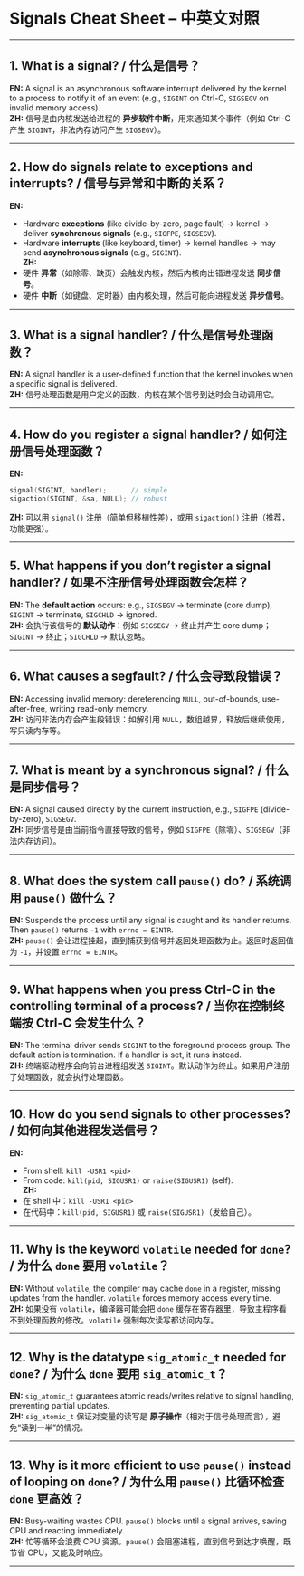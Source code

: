 # Signals Cheat Sheet – 中英文对照

---

## 1. What is a signal? / 什么是信号？
**EN:** A signal is an asynchronous software interrupt delivered by the kernel to a process to notify it of an event (e.g., `SIGINT` on Ctrl-C, `SIGSEGV` on invalid memory access).  
**ZH:** 信号是由内核发送给进程的 **异步软件中断**，用来通知某个事件（例如 Ctrl-C 产生 `SIGINT`，非法内存访问产生 `SIGSEGV`）。

---

## 2. How do signals relate to exceptions and interrupts? / 信号与异常和中断的关系？
**EN:**  
- Hardware **exceptions** (like divide-by-zero, page fault) → kernel → deliver **synchronous signals** (e.g., `SIGFPE`, `SIGSEGV`).  
- Hardware **interrupts** (like keyboard, timer) → kernel handles → may send **asynchronous signals** (e.g., `SIGINT`).  
**ZH:**  
- 硬件 **异常**（如除零、缺页）会触发内核，然后内核向出错进程发送 **同步信号**。  
- 硬件 **中断**（如键盘、定时器）由内核处理，然后可能向进程发送 **异步信号**。

---

## 3. What is a signal handler? / 什么是信号处理函数？
**EN:** A signal handler is a user-defined function that the kernel invokes when a specific signal is delivered.  
**ZH:** 信号处理函数是用户定义的函数，内核在某个信号到达时会自动调用它。

---

## 4. How do you register a signal handler? / 如何注册信号处理函数？
**EN:**  
```c
signal(SIGINT, handler);      // simple
sigaction(SIGINT, &sa, NULL); // robust
```  
**ZH:** 可以用 `signal()` 注册（简单但移植性差），或用 `sigaction()` 注册（推荐，功能更强）。

---

## 5. What happens if you don’t register a signal handler? / 如果不注册信号处理函数会怎样？
**EN:** The **default action** occurs: e.g., `SIGSEGV` → terminate (core dump), `SIGINT` → terminate, `SIGCHLD` → ignored.  
**ZH:** 会执行该信号的 **默认动作**：例如 `SIGSEGV` → 终止并产生 core dump；`SIGINT` → 终止；`SIGCHLD` → 默认忽略。

---

## 6. What causes a segfault? / 什么会导致段错误？
**EN:** Accessing invalid memory: dereferencing `NULL`, out-of-bounds, use-after-free, writing read-only memory.  
**ZH:** 访问非法内存会产生段错误：如解引用 `NULL`，数组越界，释放后继续使用，写只读内存等。

---

## 7. What is meant by a synchronous signal? / 什么是同步信号？
**EN:** A signal caused directly by the current instruction, e.g., `SIGFPE` (divide-by-zero), `SIGSEGV`.  
**ZH:** 同步信号是由当前指令直接导致的信号，例如 `SIGFPE`（除零）、`SIGSEGV`（非法内存访问）。

---

## 8. What does the system call `pause()` do? / 系统调用 `pause()` 做什么？
**EN:** Suspends the process until any signal is caught and its handler returns. Then `pause()` returns `-1` with `errno = EINTR`.  
**ZH:** `pause()` 会让进程挂起，直到捕获到信号并返回处理函数为止。返回时返回值为 `-1`，并设置 `errno = EINTR`。

---

## 9. What happens when you press Ctrl-C in the controlling terminal of a process? / 当你在控制终端按 Ctrl-C 会发生什么？
**EN:** The terminal driver sends `SIGINT` to the foreground process group. The default action is termination. If a handler is set, it runs instead.  
**ZH:** 终端驱动程序会向前台进程组发送 `SIGINT`。默认动作为终止。如果用户注册了处理函数，就会执行处理函数。

---

## 10. How do you send signals to other processes? / 如何向其他进程发送信号？
**EN:**  
- From shell: `kill -USR1 <pid>`  
- From code: `kill(pid, SIGUSR1)` or `raise(SIGUSR1)` (self).  
**ZH:**  
- 在 shell 中：`kill -USR1 <pid>`  
- 在代码中：`kill(pid, SIGUSR1)` 或 `raise(SIGUSR1)`（发给自己）。

---

## 11. Why is the keyword `volatile` needed for `done`? / 为什么 `done` 要用 `volatile`？
**EN:** Without `volatile`, the compiler may cache `done` in a register, missing updates from the handler. `volatile` forces memory access every time.  
**ZH:** 如果没有 `volatile`，编译器可能会把 `done` 缓存在寄存器里，导致主程序看不到处理函数的修改。`volatile` 强制每次读写都访问内存。

---

## 12. Why is the datatype `sig_atomic_t` needed for `done`? / 为什么 `done` 要用 `sig_atomic_t`？
**EN:** `sig_atomic_t` guarantees atomic reads/writes relative to signal handling, preventing partial updates.  
**ZH:** `sig_atomic_t` 保证对变量的读写是 **原子操作**（相对于信号处理而言），避免“读到一半”的情况。

---

## 13. Why is it more efficient to use `pause()` instead of looping on `done`? / 为什么用 `pause()` 比循环检查 `done` 更高效？
**EN:** Busy-waiting wastes CPU. `pause()` blocks until a signal arrives, saving CPU and reacting immediately.  
**ZH:** 忙等循环会浪费 CPU 资源。`pause()` 会阻塞进程，直到信号到达才唤醒，既节省 CPU，又能及时响应。

---
